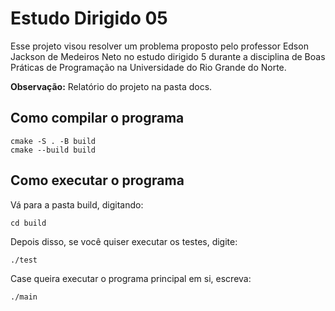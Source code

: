 # Estudo Dirigido 05
Esse projeto visou resolver um problema proposto pelo professor Edson Jackson de Medeiros Neto no estudo dirigido 5 durante a disciplina de Boas Práticas de Programação na Universidade do Rio Grande do Norte. 

<b>Observação:</b> Relatório do projeto na pasta docs.

  ## Como compilar o programa

  ```
  cmake -S . -B build
  cmake --build build
  ```

  ## Como executar o programa
  Vá para a pasta build, digitando:
   ```
  cd build
  ```
  Depois disso, se você quiser executar os testes, digite:
  ```
  ./test
  ```
  Case queira executar o programa principal em si, escreva:
   ```
  ./main
  ```